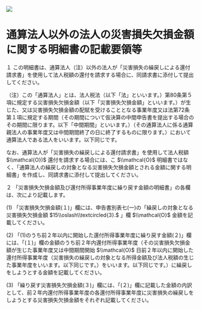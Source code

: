 ![](https://www.nta.go.jp/tmp/0d0da73a-5197-41dd-ac57-56bd656c33c0/images/f69c611c55fb3b3a1de738216dced6f37f2c39d9dbe05ea741d34e05273e1843.jpg)

# 通算法人以外の法人の災害損失欠損金額に関する明細書の記載要領等

１ この明細書は、通算法人（注）以外の法人が「災害損失の繰戻しによる還付請求書」を使用して法人税額の還付を請求する場合に、同請求書に添付して提出してください。

（注）この「通算法人」とは、法人税法（以下「法」といいます。）第80条第５項に規定する災害損失欠損金額（以下「災害損失欠損金額」といいます。）が生じた、又は災害損失欠損金額の配賦を受けることとなる事業年度又は法第72条第１項に規定する期間（その期間について仮決算の中間申告書を提出する場合のその期間に限ります。以下「中間期間」といいます。）（その通算法人に係る通算親法人の事業年度又は中間期間終了の日に終了するものに限ります。）において通算法人である法人をいいます。以下同じです。

なお、通算法人が「災害損失の繰戻しによる還付請求書」を使用して法人税額 $\\mathcal{O})$ 還付を請求する場合には、こ $\\mathcal{O}$ 明細書ではなく、「通算法人の繰戻しの対象となる災害損失欠損金額とされる金額に関する明細書」を作成し、同請求書に添付して提出してください。

２ 「災害損失欠損金額及び還付所得事業年度に繰り戻す金額の明細書」の各欄は、次により記載します。

(1) 「災害損失欠損金額(１)」欄には、申告書別表七(一)の「繰戻しの対象となる災害損失欠損金額 $15\\oslash\\textcircled{3}.$ 」欄 $\\mathcal{O}$ 金額を記載してください。

(2) 「(1)のうち前２年以内に開始した還付所得事業年度に繰り戻す金額(２)」欄には、「(１)」欄の金額のうち前２年内還付所得事業年度（その災害損失欠損金額が生じた事業年度又は中間期間開始 $\\mathcal{O}$ 日前２年以内に開始した還付所得事業年度（災害損失の繰戻しの対象となる所得金額及び法人税額の生じた事業年度をいいます。以下同じです。）をいいます。以下同じです。）に繰戻しをしようとする金額を記載してください。

(3) 「繰り戻す災害損失欠損金額(３)」欄には、「(２)」欄に記載した金額の内訳として、前２年内還付所得事業年度の各還付所得事業年度に災害損失の繰戻しをしようとする災害損失欠損金額をそれぞれ記載してください。